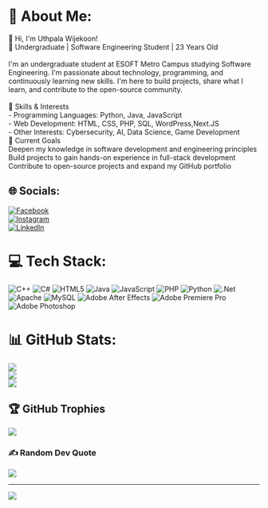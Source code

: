 # 💫 About Me:
👋 Hi, I'm Uthpala Wijekoon!<br>🌱 Undergraduate | Software Engineering Student | 23 Years Old<br><br>I'm an undergraduate student at ESOFT Metro Campus studying Software Engineering. I'm passionate about technology, programming, and continuously learning new skills. I'm here to build projects, share what I learn, and contribute to the open-source community.<br><br>🚀 Skills & Interests<br>- Programming Languages: Python, Java, JavaScript<br>- Web Development: HTML, CSS, PHP, SQL, WordPress,Next.JS<br> - Other Interests: Cybersecurity, AI, Data Science, Game Development<br>🎯 Current Goals<br>Deepen my knowledge in software development and engineering principles<br>Build projects to gain hands-on experience in full-stack development<br>Contribute to open-source projects and expand my GitHub portfolio


## 🌐 Socials:
[![Facebook](https://img.shields.io/badge/Facebook-%231877F2.svg?logo=Facebook&logoColor=white)](https://facebook.com/uthpalwijekoon ) <br>[![Instagram](https://img.shields.io/badge/Instagram-%23E4405F.svg?logo=Instagram&logoColor=white)](https://instagram.com/uthpala_uki) <br>[![LinkedIn](https://img.shields.io/badge/LinkedIn-%230077B5.svg?logo=linkedin&logoColor=white)](https://linkedin.com/in/Uthpala(Uki)Wijekoon) 

# 💻 Tech Stack:
![C++](https://img.shields.io/badge/c++-%2300599C.svg?style=for-the-badge&logo=c%2B%2B&logoColor=white) ![C#](https://img.shields.io/badge/c%23-%23239120.svg?style=for-the-badge&logo=csharp&logoColor=white) ![HTML5](https://img.shields.io/badge/html5-%23E34F26.svg?style=for-the-badge&logo=html5&logoColor=white) ![Java](https://img.shields.io/badge/java-%23ED8B00.svg?style=for-the-badge&logo=openjdk&logoColor=white) ![JavaScript](https://img.shields.io/badge/javascript-%23323330.svg?style=for-the-badge&logo=javascript&logoColor=%23F7DF1E) ![PHP](https://img.shields.io/badge/php-%23777BB4.svg?style=for-the-badge&logo=php&logoColor=white) ![Python](https://img.shields.io/badge/python-3670A0?style=for-the-badge&logo=python&logoColor=ffdd54) ![.Net](https://img.shields.io/badge/.NET-5C2D91?style=for-the-badge&logo=.net&logoColor=white) ![Apache](https://img.shields.io/badge/apache-%23D42029.svg?style=for-the-badge&logo=apache&logoColor=white) ![MySQL](https://img.shields.io/badge/mysql-4479A1.svg?style=for-the-badge&logo=mysql&logoColor=white) ![Adobe After Effects](https://img.shields.io/badge/Adobe%20After%20Effects-9999FF.svg?style=for-the-badge&logo=Adobe%20After%20Effects&logoColor=white) ![Adobe Premiere Pro](https://img.shields.io/badge/Adobe%20Premiere%20Pro-9999FF.svg?style=for-the-badge&logo=Adobe%20Premiere%20Pro&logoColor=white) ![Adobe Photoshop](https://img.shields.io/badge/adobe%20photoshop-%2331A8FF.svg?style=for-the-badge&logo=adobe%20photoshop&logoColor=white)
# 📊 GitHub Stats:
![](https://github-readme-stats.vercel.app/api?username=Ukihunter&theme=cobalt&hide_border=false&include_all_commits=true&count_private=true)<br/>
![](https://github-readme-streak-stats.herokuapp.com/?user=Ukihunter&theme=cobalt&hide_border=false)<br/>
![](https://github-readme-stats.vercel.app/api/top-langs/?username=Ukihunter&theme=cobalt&hide_border=false&include_all_commits=true&count_private=true&layout=compact)

## 🏆 GitHub Trophies
![](https://github-profile-trophy.vercel.app/?username=Ukihunter&theme=radical&no-frame=false&no-bg=true&margin-w=4)

### ✍️ Random Dev Quote
![](https://quotes-github-readme.vercel.app/api?type=horizontal&theme=radical)

---
[![](https://visitcount.itsvg.in/api?id=Ukihunter&icon=0&color=0)](https://visitcount.itsvg.in)

<!-- Proudly created with GPRM ( https://gprm.itsvg.in ) -->
